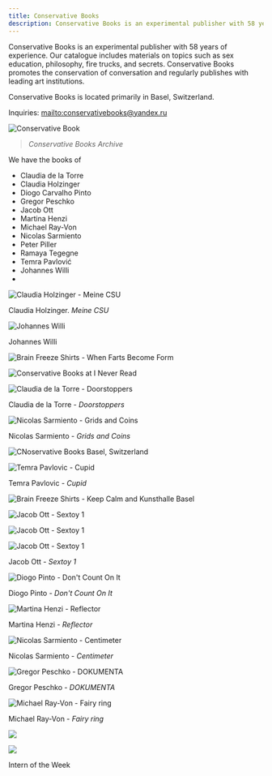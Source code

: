 ```yaml
---
title: Conservative Books
description: Conservative Books is an experimental publisher with 58 years of experience.
---
```

Conservative Books is an experimental publisher with 58 years of experience. Our catalogue includes materials on topics such as sex education, philosophy, fire trucks, and secrets. Conservative Books promotes the conservation of conversation and regularly publishes with leading art institutions.

Conservative Books is located primarily in Basel, Switzerland.

Inquiries: <mailto:conservativebooks@yandex.ru>

![Conservative Book](/img/_dsc1133web.jpg)

> _Conservative Books Archive_

We have the books of

* Claudia de la Torre
* Claudia Holzinger
* Diogo Carvalho Pinto
* Gregor Peschko
* Jacob Ott
* Martina Henzi
* Michael Ray-Von
* Nicolas Sarmiento
* Peter Piller
* Ramaya Tegegne
* Temra Pavlović
* Johannes Willi 
* 

![Claudia Holzinger - Meine CSU](/img/_dsc1114web.jpg)

Claudia Holzinger. _Meine CSU_

![Johannes Willi](/img/_dsc1160web.jpg)

Johannes Willi

![Brain Freeze Shirts - When Farts Become Form](/img/_dsc1135web.jpg)

![Conservative Books at I Never Read](/img/_dsc1046web.jpg)

![Claudia de la Torre - Doorstoppers](/img/img_4282.jpg)

Claudia de la Torre - _Doorstoppers_ 

![Nicolas Sarmiento - Grids and Coins](/img/_dsc1069web.jpg)

Nicolas Sarmiento - _Grids and Coins_

![CNoservative Books Basel, Switzerland](/img/img_4312.jpg)

![Temra Pavlovic - Cupid](/img/_dsc1078web.jpg)

Temra Pavlovic - _Cupid_

![Brain Freeze Shirts - Keep Calm and Kunsthalle Basel](/img/img_4358.jpg)

![Jacob Ott - Sextoy 1](/img/_dsc1186web.jpg)

![Jacob Ott - Sextoy 1](/img/_dsc1187web.jpg)

![Jacob Ott - Sextoy 1](/img/img_4349.jpg)

Jacob Ott - _Sextoy 1_

![Diogo Pinto - Don't Count On It](/img/_dsc1145web.jpg)

Diogo Pinto - _Don't Count On It_

![Martina Henzi - Reflector](/img/img_3858.jpg)

Martina Henzi - _Reflector_

![Nicolas Sarmiento - Centimeter](/img/_dsc1116web.jpg)

Nicolas Sarmiento - _Centimeter_

![Gregor Peschko - DOKUMENTA](/img/img_4303.jpg)

Gregor Peschko - _DOKUMENTA_

![Michael Ray-Von - Fairy ring](/img/_dsc1150web.jpg)

Michael Ray-Von - _Fairy ring_

![](/img/screen-shot-2020-08-06-at-11.41.58.jpg)

![](/img/olafur-eliasson.jpg)

Intern of the Week
